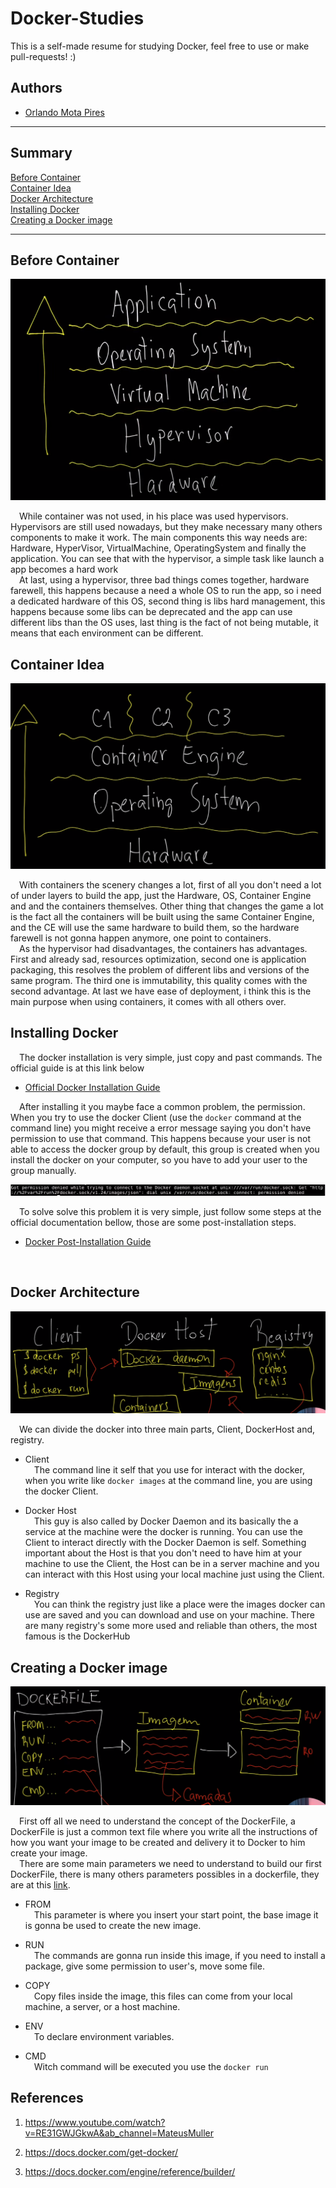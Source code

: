 # Docker-Studies

This is a self-made resume for studying Docker, feel free to use or make pull-requests! :)

## Authors

- [Orlando Mota Pires](https://github.com/orlandomotapires)

---

## Summary

[Before Container](#before-container)</br>
[Container Idea](#container-idea)</br>
[Docker Architecture](#docker-architecture)</br>
[Installing Docker](#installing-docker)</br>
[Creating a Docker image](#creating-a-docker-image)</br>

---

## **Before Container**

![FirstImage](./images/FirstImage.png)

&emsp;While container was not used, in his place was used hypervisors. Hypervisors are still used nowadays, but they make necessary many others components to make it work. The main components this way needs are: Hardware, HyperVisor, VirtualMachine, OperatingSystem and finally the application. You can see that with the hypervisor, a simple task like launch a app becomes a hard work </br>
&emsp;At last, using a hypervisor, three bad things comes together, hardware farewell, this happens because a need a whole OS to run the app, so i need a dedicated hardware of this OS, second thing is libs hard management, this happens because some libs can be deprecated and the app can use different libs than the OS uses, last thing is the fact of not being mutable, it means that each environment can be different.</br>

## **Container Idea**

![SecondImage](./images/SecondImage.png)

&emsp;With containers the scenery changes a lot, first of all you don't need a lot of under layers to build the app, just the Hardware, OS, Container Engine and and the containers themselves. Other thing that changes the game a lot is the fact all the containers will be built using the same Container Engine, and the CE will use the same hardware to build them, so the hardware farewell is not gonna happen anymore, one point to containers.
</br>
&emsp;As the hypervisor had disadvantages, the containers has advantages. First and already sad, resources optimization, second one is application packaging, this resolves the problem of different libs and versions of the same program. The third one is immutability, this quality comes with the second advantage. At last we have ease of deployment, i think this is the main purpose when using containers, it comes with all others over.</br>

## **Installing Docker**

&emsp;The docker installation is very simple, just copy and past commands. The official guide is at this link below</br>

- [Official Docker Installation Guide](https://docs.docker.com/engine/install/)

&emsp;After installing it you maybe face a common problem, the permission. When you try to use the docker Client (use the ```docker``` command at the command line) you might receive a error message saying you don't have permission to use that command. This happens because your user is not able to access the docker group by default, this group is created when you install the docker on your computer, so you have to add your user to the group manually.</br>

![ErrorMessage](./images/ErrorMessage.png)

&emsp;To solve solve this problem it is very simple, just follow some steps at the official documentation bellow, those are some post-installation steps.</br>

- [Docker Post-Installation Guide](https://docs.docker.com/engine/install/linux-postinstall/)

&emsp;</br>

## **Docker Architecture**

![ThirdImage](./images/ThirdImage.png)

&emsp;We can divide the docker into three main parts, Client, DockerHost and, registry.</br>

- Client</br>
&emsp;The command line it self that you use for interact with the docker, when you write like ```docker images``` at the command line, you are using the docker Client.</br>

- Docker Host</br>
&emsp;This guy is also called by Docker Daemon and its basically the a service at the machine were the docker is running. You can use the Client to interact directly with the Docker Daemon is self. Something important about the Host is that you don't need to have him at your machine to use the Client, the Host can be in a server machine and you can interact with this Host using your local machine just using the Client.</br>

- Registry</br>
&emsp;You can think the registry just like a place were the images docker can use are saved and you can download and use on your machine. There are many registry's some more used and reliable than others, the most famous is the DockerHub</br>

## **Creating a Docker image**

![ImageCreation](./images/ImageCreation.png)

&emsp;First off all we need to understand the concept of the DockerFile, a DockerFile is just a common text file where you write all the instructions of how you want your image to be created and delivery it to Docker to him create your image.</br>
&emsp;There are some main parameters we need to understand to build our first DockerFile, there is many others parameters possibles in a dockerfile, they are at this [link](https://docs.docker.com/engine/reference/builder).</br>

- FROM</br>
&emsp;This parameter is where you insert your start point, the base image it is gonna be used to create the new image.</br>

- RUN</br>
&emsp;The commands are gonna run inside this image, if you need to install a package, give some permission to user's, move some file.</br>

- COPY</br>
&emsp;Copy files inside the image, this files can come from your local machine, a server, or a host machine.</br>

- ENV</br>
&emsp;To declare environment variables.</br>

- CMD</br>
&emsp;Witch command will be executed you use the ```docker run``` </br>

## References

1. <https://www.youtube.com/watch?v=RE31GWJGkwA&ab_channel=MateusMuller>

2. <https://docs.docker.com/get-docker/>

3. <https://docs.docker.com/engine/reference/builder/>
